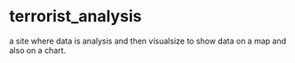 # terrorist_analysis
a site where data is analysis and then visualsize to show data on a map and also on a chart.
